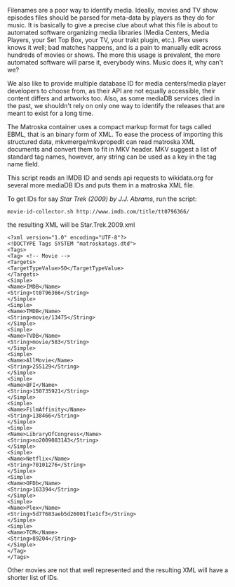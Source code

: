 Filenames are a poor way to identify media. Ideally, movies and TV show episodes files should be parsed for meta-data by players as they do for music.
It is basically to give a precise clue about what this file is about to automated software organizing media libraries (Media Centers, Media Players, your Set Top Box, your TV, your trakt plugin, etc.).
Plex users knows it well; bad matches happens, and is a pain to manually edit across hundreds of movies or shows. The more this usage is prevalent, the more automated software will parse it, everybody wins. Music does it, why can't we?

We also like to provide multiple database ID for media centers/media player developers to choose from, as their API are not equally accessible, their content differs and artworks too. Also, as some mediaDB services died in the past, we shouldn't rely on only one way to identify the releases that are meant to exist for a long time.

The Matroska container uses a compact markup format for tags called EBML, that is an binary form of XML. To ease the process of importing this structured data, mkvmerge/mkvpropedit can read matroska XML documents and convert them to fit in MKV header. MKV suggest a list of standard tag names, however, any string can be used as a key in the tag name field.

This script reads an IMDB ID and sends api requests to wikidata.org for several more mediaDB IDs and puts them in a matroska XML file.

To get IDs for say *Star Trek (2009) by J.J. Abrams*, run the script:

	movie-id-collector.sh http://www.imdb.com/title/tt0796366/

the resulting XML will be Star.Trek.2009.xml

	<?xml version="1.0" encoding="UTF-8"?>
	<!DOCTYPE Tags SYSTEM "matroskatags.dtd">
	<Tags>
	<Tag> <!-- Movie -->
	<Targets>
	<TargetTypeValue>50</TargetTypeValue>
	</Targets>
	<Simple>
	<Name>IMDB</Name>
	<String>tt0796366</String>
	</Simple>
	<Simple>
	<Name>TMDB</Name>
	<String>movie/13475</String>
	</Simple>
	<Simple>
	<Name>TVDB</Name>
	<String>movie/583</String>
	</Simple>
	<Simple>
	<Name>AllMovie</Name>
	<String>255129</String>
	</Simple>
	<Simple>
	<Name>BFI</Name>
	<String>150735921</String>
	</Simple>
	<Simple>
	<Name>FilmAffinity</Name>
	<String>138466</String>
	</Simple>
	<Simple>
	<Name>LibraryOfCongress</Name>
	<String>no2009083143</String>
	</Simple>
	<Simple>
	<Name>Netflix</Name>
	<String>70101276</String>
	</Simple>
	<Simple>
	<Name>OFDb</Name>
	<String>163394</String>
	</Simple>
	<Simple>
	<Name>Plex</Name>
	<String>5d77683aeb5d26001f1e1cf3</String>
	</Simple>
	<Simple>
	<Name>TCM</Name>
	<String>89204</String>
	</Simple>
	</Tag>
	</Tags>

Other movies are not that well represented and the resulting XML will have a shorter list of IDs.

